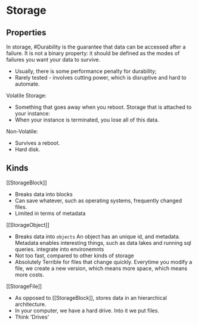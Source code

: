 # Storage

## Properties

In storage, #Durability is the guarantee that data can be accessed after a failure. It is not a binary property: it should be defined as the modes of failures you want your data to survive.

* Usually, there is some performance penalty for durability;
* Rarely tested - involves cutting power, which is disruptive and hard to automate.

Volatile Storage:

* Something that goes away when you reboot. Storage that is attached to your instance:
* When your instance is terminated, you lose all of this data.

Non-Volatile:

* Survives a reboot.
* Hard disk.

## Kinds

[[StorageBlock]]

* Breaks data into blocks
* Can save whatever, such as operating systems, frequently changed files.
* Limited in terms of metadata

[[StorageObject]]

* Breaks data into `objects`
    An object has an unique id, and metadata.
    Metadata enables interesting things, such as data lakes and running sql queries.
    integrate into environemnts
* Not too fast, compared to other kinds of storage
* Absolutely Terrible for files that change quickly.
    Everytime you modify a file, we create a new version, which means more space, which means more costs.

[[StorageFile]]

* As opposed to [[StorageBlock]], stores data in an hierarchical architecture.
* In your computer, we have a hard drive. Into it we put files.
* Think 'Drives'
